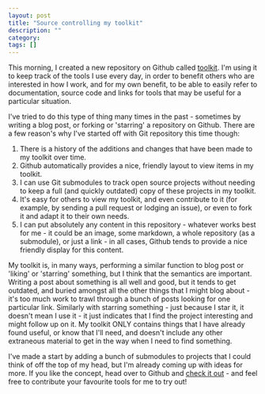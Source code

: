 ```yaml
---
layout: post
title: "Source controlling my toolkit"
description: ""
category: 
tags: []
---
```


This morning, I created a new repository on Github called [toolkit](https://github.com/joshmcarthur/toolkit). I'm using it to keep track of the tools I use every day, in order to benefit others who are interested in how I work, and for my own benefit, to be able to easily refer to documentation, source code and links for tools that may be useful for a particular situation.

I've tried to do this type of thing many times in the past - sometimes by writing a blog post, or forking or 'starring' a repository on Github. There are a few reason's why I've started off with Git repository this time though:

1. There is a history of the additions and changes that have been made to my toolkit over time.
2. Github automatically provides a nice, friendly layout to view items in my toolkit.
3. I can use Git submodules to track open source projects without needing to keep a full (and quickly outdated) copy of these projects in my toolkit.
4. It's easy for others to view my toolkit, and even contribute to it (for example, by sending a pull request or lodging an issue), or even to fork it and adapt it to their own needs.
5. I can put absolutely any content in this repository - whatever works best for me - it could be an image, some markdown, a whole repository (as a submodule), or just a link - in all cases, Github tends to provide a nice friendly display for this content.

My toolkit is, in many ways, performing a similar function to blog post or 'liking' or 'starring' something, but I think that the semantics are important. Writing a post about something is all well and good, but it tends to get outdated, and buried amongst all the other things that I might blog about - it's too much work to trawl through a bunch of posts looking for one particular link. Similarly with starring something - just because I star it, it doesn't mean I use it - it just indicates that I find the project interesting and might follow up on it. My toolkit ONLY contains things that I have already found useful, or know that I'll need, and doesn't include any other extraneous material to get in the way when I need to find something. 

I've made a start by adding a bunch of submodules to projects that I could think of off the top of my head, but I'm already coming up with ideas for more. If you like the concept, head over to Github and [check it out](https://github.com/joshmcarthur/toolkit.git) - and feel free to contribute your favourite tools for me to try out!

